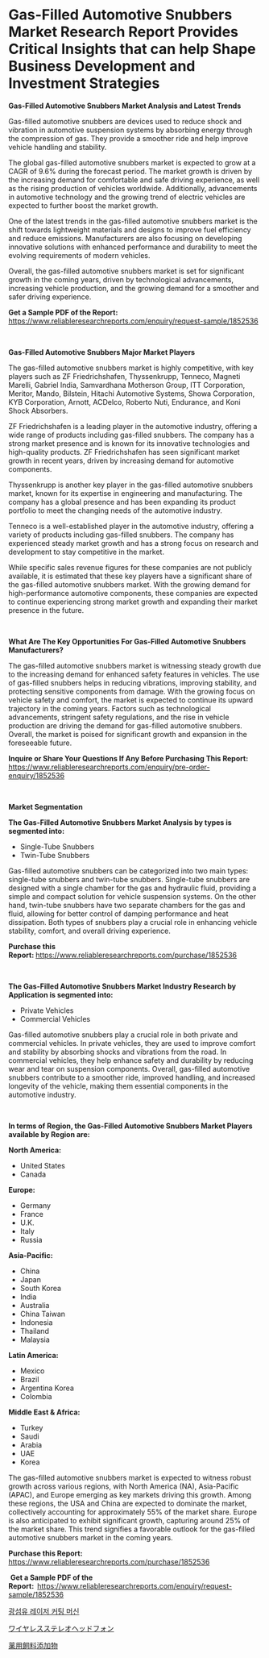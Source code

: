 <p><h1>Gas-Filled Automotive Snubbers Market Research Report Provides Critical Insights that can help Shape Business Development and Investment Strategies</h1></p><p><strong>Gas-Filled Automotive Snubbers Market Analysis and Latest Trends</strong></p>
<p><p>Gas-filled automotive snubbers are devices used to reduce shock and vibration in automotive suspension systems by absorbing energy through the compression of gas. They provide a smoother ride and help improve vehicle handling and stability.</p><p>The global gas-filled automotive snubbers market is expected to grow at a CAGR of 9.6% during the forecast period. The market growth is driven by the increasing demand for comfortable and safe driving experience, as well as the rising production of vehicles worldwide. Additionally, advancements in automotive technology and the growing trend of electric vehicles are expected to further boost the market growth.</p><p>One of the latest trends in the gas-filled automotive snubbers market is the shift towards lightweight materials and designs to improve fuel efficiency and reduce emissions. Manufacturers are also focusing on developing innovative solutions with enhanced performance and durability to meet the evolving requirements of modern vehicles.</p><p>Overall, the gas-filled automotive snubbers market is set for significant growth in the coming years, driven by technological advancements, increasing vehicle production, and the growing demand for a smoother and safer driving experience.</p></p>
<p><strong>Get a Sample PDF of the Report:&nbsp;</strong> <a href="https://www.reliableresearchreports.com/enquiry/request-sample/1852536">https://www.reliableresearchreports.com/enquiry/request-sample/1852536</a></p>
<p>&nbsp;</p>
<p><strong>Gas-Filled Automotive Snubbers Major Market Players</strong></p>
<p><p>The gas-filled automotive snubbers market is highly competitive, with key players such as ZF Friedrichshafen, Thyssenkrupp, Tenneco, Magneti Marelli, Gabriel India, Samvardhana Motherson Group, ITT Corporation, Meritor, Mando, Bilstein, Hitachi Automotive Systems, Showa Corporation, KYB Corporation, Arnott, ACDelco, Roberto Nuti, Endurance, and Koni Shock Absorbers.</p><p>ZF Friedrichshafen is a leading player in the automotive industry, offering a wide range of products including gas-filled snubbers. The company has a strong market presence and is known for its innovative technologies and high-quality products. ZF Friedrichshafen has seen significant market growth in recent years, driven by increasing demand for automotive components.</p><p>Thyssenkrupp is another key player in the gas-filled automotive snubbers market, known for its expertise in engineering and manufacturing. The company has a global presence and has been expanding its product portfolio to meet the changing needs of the automotive industry.</p><p>Tenneco is a well-established player in the automotive industry, offering a variety of products including gas-filled snubbers. The company has experienced steady market growth and has a strong focus on research and development to stay competitive in the market.</p><p>While specific sales revenue figures for these companies are not publicly available, it is estimated that these key players have a significant share of the gas-filled automotive snubbers market. With the growing demand for high-performance automotive components, these companies are expected to continue experiencing strong market growth and expanding their market presence in the future.</p></p>
<p>&nbsp;</p>
<p><strong>What Are The Key Opportunities For Gas-Filled Automotive Snubbers Manufacturers?</strong></p>
<p><p>The gas-filled automotive snubbers market is witnessing steady growth due to the increasing demand for enhanced safety features in vehicles. The use of gas-filled snubbers helps in reducing vibrations, improving stability, and protecting sensitive components from damage. With the growing focus on vehicle safety and comfort, the market is expected to continue its upward trajectory in the coming years. Factors such as technological advancements, stringent safety regulations, and the rise in vehicle production are driving the demand for gas-filled automotive snubbers. Overall, the market is poised for significant growth and expansion in the foreseeable future.</p></p>
<p><strong>Inquire or Share Your Questions If Any Before Purchasing This Report:</strong> <a href="https://www.reliableresearchreports.com/enquiry/pre-order-enquiry/1852536">https://www.reliableresearchreports.com/enquiry/pre-order-enquiry/1852536</a></p>
<p>&nbsp;</p>
<p><strong>Market Segmentation</strong></p>
<p><strong>The Gas-Filled Automotive Snubbers Market Analysis by types is segmented into:</strong></p>
<p><ul><li>Single-Tube Snubbers</li><li>Twin-Tube Snubbers</li></ul></p>
<p><p>Gas-filled automotive snubbers can be categorized into two main types: single-tube snubbers and twin-tube snubbers. Single-tube snubbers are designed with a single chamber for the gas and hydraulic fluid, providing a simple and compact solution for vehicle suspension systems. On the other hand, twin-tube snubbers have two separate chambers for the gas and fluid, allowing for better control of damping performance and heat dissipation. Both types of snubbers play a crucial role in enhancing vehicle stability, comfort, and overall driving experience.</p></p>
<p><strong>Purchase this Report:&nbsp;</strong><a href="https://www.reliableresearchreports.com/purchase/1852536">https://www.reliableresearchreports.com/purchase/1852536</a></p>
<p>&nbsp;</p>
<p><strong>The Gas-Filled Automotive Snubbers Market Industry Research by Application is segmented into:</strong></p>
<p><ul><li>Private Vehicles</li><li>Commercial Vehicles</li></ul></p>
<p><p>Gas-filled automotive snubbers play a crucial role in both private and commercial vehicles. In private vehicles, they are used to improve comfort and stability by absorbing shocks and vibrations from the road. In commercial vehicles, they help enhance safety and durability by reducing wear and tear on suspension components. Overall, gas-filled automotive snubbers contribute to a smoother ride, improved handling, and increased longevity of the vehicle, making them essential components in the automotive industry.</p></p>
<p>&nbsp;</p>
<p><strong>In terms of Region, the Gas-Filled Automotive Snubbers Market Players available by Region are:</strong></p>
<p>
    <p> <strong> North America: </strong>
        <ul>
            <li>United States</li>
            <li>Canada</li>
        </ul>
        </p> 
    <p> <strong> Europe: </strong>
        <ul>
            <li>Germany</li>
            <li>France</li>
            <li>U.K.</li>
            <li>Italy</li>
            <li>Russia</li>
        </ul>
        </p> 
    <p> <strong> Asia-Pacific: </strong>
        <ul>
            <li>China</li>
            <li>Japan</li>
            <li>South Korea</li>
            <li>India</li>
            <li>Australia</li>
            <li>China Taiwan</li>
            <li>Indonesia</li>
            <li>Thailand</li>
            <li>Malaysia</li>
        </ul>
        </p> 
    <p> <strong> Latin America: </strong>
        <ul>
            <li>Mexico</li>
            <li>Brazil</li>
            <li>Argentina Korea</li>
            <li>Colombia</li>
        </ul>
        </p> 
    <p> <strong> Middle East & Africa: </strong>
        <ul>
            <li>Turkey</li>
            <li>Saudi</li>
            <li>Arabia</li>
            <li>UAE</li>
            <li>Korea</li>
        </ul>
    </p>
    </p>
<p><p>The gas-filled automotive snubbers market is expected to witness robust growth across various regions, with North America (NA), Asia-Pacific (APAC), and Europe emerging as key markets driving this growth. Among these regions, the USA and China are expected to dominate the market, collectively accounting for approximately 55% of the market share. Europe is also anticipated to exhibit significant growth, capturing around 25% of the market share. This trend signifies a favorable outlook for the gas-filled automotive snubbers market in the coming years.</p></p>
<p><strong>Purchase this Report: </strong><a href="https://www.reliableresearchreports.com/purchase/1852536">https://www.reliableresearchreports.com/purchase/1852536</a></p>
<p>&nbsp;<strong>Get a Sample PDF of the Report:&nbsp;&nbsp;</strong><a href="https://www.reliableresearchreports.com/enquiry/request-sample/1852536">https://www.reliableresearchreports.com/enquiry/request-sample/1852536</a></p>
<p><strong></strong></p>
<p><p><a href="https://medium.com/@lfonhkp36091444/%EA%B4%91%EC%84%AC%EC%9C%A0-%EB%A0%88%EC%9D%B4%EC%A0%80-%EC%BB%A4%ED%8C%85-%EA%B8%B0%EA%B3%84-%EC%8B%9C%EC%9E%A5-%EA%B2%BD%EC%9F%81-%EB%B6%84%EC%84%9D-%EC%8B%9C%EC%9E%A5-%EB%8F%99%ED%96%A5-%EB%B0%8F-2031%EB%85%84%EA%B9%8C%EC%A7%80%EC%9D%98-%EC%98%88%EC%B8%A1-3d6acd953c3b">광섬유 레이저 커팅 머신</a></p><p><a href="https://medium.com/@keeganbarrows2023/2024%E5%B9%B4%E3%81%8B%E3%82%892031%E5%B9%B4%E3%81%BE%E3%81%A7%E3%81%AE%E6%9C%9F%E9%96%93%E3%81%AB%E4%BA%88%E6%B8%AC%E3%81%95%E3%82%8C%E3%82%8B%E3%83%AF%E3%82%A4%E3%83%A4%E3%83%AC%E3%82%B9%E3%82%B9%E3%83%86%E3%83%AC%E3%82%AA%E3%83%98%E3%83%83%E3%83%89%E3%83%95%E3%82%A9%E3%83%B3%E5%B8%82%E5%A0%B4%E3%81%AE%E5%88%86%E6%9E%90%E3%81%A8%E8%A6%8F%E6%A8%A1-8984e75ba267">ワイヤレスステレオヘッドフォン</a></p><p><a href="https://medium.com/@terrellconn_13145/%E5%8C%BB%E8%96%AC%E5%93%81%E7%94%A8%E9%A3%BC%E6%96%99%E6%B7%BB%E5%8A%A0%E7%89%A9%E5%B8%82%E5%A0%B4%E3%81%AF-%E5%B8%82%E5%A0%B4%E3%82%B7%E3%82%A7%E3%82%A2-%E5%B8%82%E5%A0%B4%E5%8B%95%E5%90%91-%E5%B8%82%E5%A0%B4%E6%88%90%E9%95%B7%E3%81%AB%E9%96%A2%E3%81%99%E3%82%8B%E6%83%85%E5%A0%B1%E3%82%92%E6%8F%90%E4%BE%9B%E3%81%97%E3%81%BE%E3%81%99-a4c45dcb1bf6">薬用飼料添加物</a></p></p>
